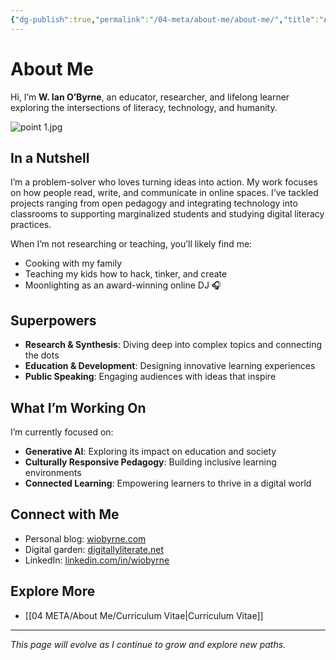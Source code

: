 ```yaml
---
{"dg-publish":true,"permalink":"/04-meta/about-me/about-me/","title":"About Me","tags":["about","profile"]}
---
```


# About Me

Hi, I’m **W. Ian O’Byrne**, an educator, researcher, and lifelong learner exploring the intersections of literacy, technology, and humanity.  

![point 1.jpg](/img/user/04%20META/Assets/point%201.jpg)
## In a Nutshell  
I’m a problem-solver who loves turning ideas into action. My work focuses on how people read, write, and communicate in online spaces. I’ve tackled projects ranging from open pedagogy and integrating technology into classrooms to supporting marginalized students and studying digital literacy practices.  

When I’m not researching or teaching, you’ll likely find me:
- Cooking with my family  
- Teaching my kids how to hack, tinker, and create  
- Moonlighting as an award-winning online DJ 🎧  

## Superpowers  
- **Research & Synthesis**: Diving deep into complex topics and connecting the dots  
- **Education & Development**: Designing innovative learning experiences  
- **Public Speaking**: Engaging audiences with ideas that inspire  

## What I’m Working On  
I’m currently focused on:  
- **Generative AI**: Exploring its impact on education and society  
- **Culturally Responsive Pedagogy**: Building inclusive learning environments  
- **Connected Learning**: Empowering learners to thrive in a digital world  

## Connect with Me  
- Personal blog: [wiobyrne.com](https://wiobyrne.com)  
- Digital garden: [digitallyliterate.net](https://digitallyliterate.net)  
- LinkedIn: [linkedin.com/in/wiobyrne](https://linkedin.com/in/wiobyrne)  

## Explore More
- [[04 META/About Me/Curriculum Vitae\|Curriculum Vitae]]

---
*This page will evolve as I continue to grow and explore new paths.*

